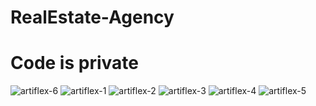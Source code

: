 # RealEstate-Agency
# Code is private

<img src="https://i.ibb.co/yg8ynZn/artiflex-6.png" alt="artiflex-6" border="0">
<img src="https://i.ibb.co/Ph5hSqC/artiflex-1.png" alt="artiflex-1" border="0">
<img src="https://i.ibb.co/6RGbBM2/artiflex-2.png" alt="artiflex-2" border="0">
<img src="https://i.ibb.co/kmk7Z6v/artiflex-3.png" alt="artiflex-3" border="0">
<img src="https://i.ibb.co/BVX0HvK/artiflex-4.png" alt="artiflex-4" border="0">
<img src="https://i.ibb.co/1vS4T6c/artiflex-5.png" alt="artiflex-5" border="0">
